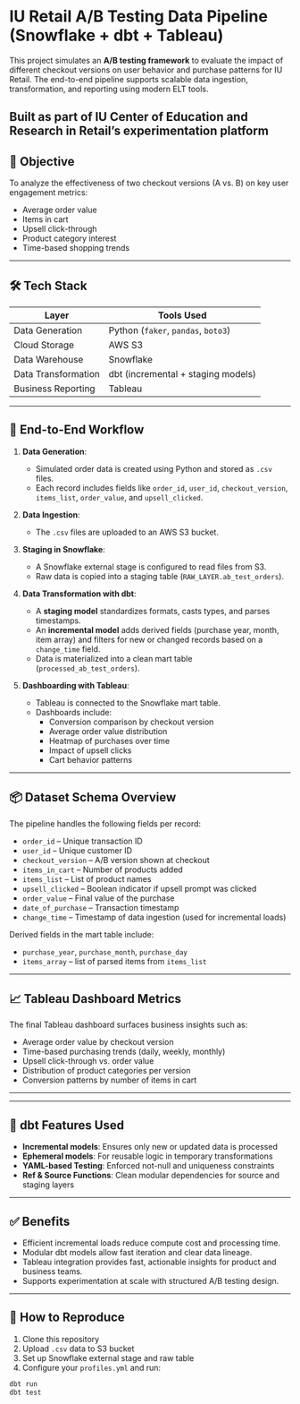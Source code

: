 # IU Retail A/B Testing Data Pipeline (Snowflake + dbt + Tableau)

This project simulates an **A/B testing framework** to evaluate the impact of different checkout versions on user behavior and purchase patterns for IU Retail. The end-to-end pipeline supports scalable data ingestion, transformation, and reporting using modern ELT tools.


Built as part of IU Center of Education and Research in Retail’s experimentation platform
---

## 📌 Objective

To analyze the effectiveness of two checkout versions (A vs. B) on key user engagement metrics:

- Average order value
- Items in cart
- Upsell click-through
- Product category interest
- Time-based shopping trends

---

## 🛠️ Tech Stack

| Layer              | Tools Used                                       |
|-------------------|--------------------------------------------------|
| Data Generation    | Python (`faker`, `pandas`, `boto3`)              |
| Cloud Storage      | AWS S3                                           |
| Data Warehouse     | Snowflake                                        |
| Data Transformation| dbt (incremental + staging models)              |
| Business Reporting | Tableau                                          |

---

## 🔁 End-to-End Workflow

1. **Data Generation**: 
   - Simulated order data is created using Python and stored as `.csv` files.
   - Each record includes fields like `order_id`, `user_id`, `checkout_version`, `items_list`, `order_value`, and `upsell_clicked`.

2. **Data Ingestion**:
   - The `.csv` files are uploaded to an AWS S3 bucket.

3. **Staging in Snowflake**:
   - A Snowflake external stage is configured to read files from S3.
   - Raw data is copied into a staging table (`RAW_LAYER.ab_test_orders`).

4. **Data Transformation with dbt**:
   - A **staging model** standardizes formats, casts types, and parses timestamps.
   - An **incremental model** adds derived fields (purchase year, month, item array) and filters for new or changed records based on a `change_time` field.
   - Data is materialized into a clean mart table (`processed_ab_test_orders`).

5. **Dashboarding with Tableau**:
   - Tableau is connected to the Snowflake mart table.
   - Dashboards include:
     - Conversion comparison by checkout version
     - Average order value distribution
     - Heatmap of purchases over time
     - Impact of upsell clicks
     - Cart behavior patterns

---

## 📦 Dataset Schema Overview

The pipeline handles the following fields per record:

- `order_id` – Unique transaction ID
- `user_id` – Unique customer ID
- `checkout_version` – A/B version shown at checkout
- `items_in_cart` – Number of products added
- `items_list` – List of product names
- `upsell_clicked` – Boolean indicator if upsell prompt was clicked
- `order_value` – Final value of the purchase
- `date_of_purchase` – Transaction timestamp
- `change_time` – Timestamp of data ingestion (used for incremental loads)

Derived fields in the mart table include:
- `purchase_year`, `purchase_month`, `purchase_day`
- `items_array` – list of parsed items from `items_list`

---

## 📈 Tableau Dashboard Metrics

The final Tableau dashboard surfaces business insights such as:

- Average order value by checkout version
- Time-based purchasing trends (daily, weekly, monthly)
- Upsell click-through vs. order value
- Distribution of product categories per version
- Conversion patterns by number of items in cart

---

---

## 🧪 dbt Features Used

- **Incremental models**: Ensures only new or updated data is processed
- **Ephemeral models**: For reusable logic in temporary transformations
- **YAML-based Testing**: Enforced not-null and uniqueness constraints
- **Ref & Source Functions**: Clean modular dependencies for source and staging layers

---

## ✅ Benefits

- Efficient incremental loads reduce compute cost and processing time.
- Modular dbt models allow fast iteration and clear data lineage.
- Tableau integration provides fast, actionable insights for product and business teams.
- Supports experimentation at scale with structured A/B testing design.

---

## 🚀 How to Reproduce

1. Clone this repository
2. Upload `.csv` data to S3 bucket
3. Set up Snowflake external stage and raw table
4. Configure your `profiles.yml` and run:

```bash
dbt run
dbt test

